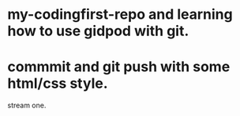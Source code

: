 # my-codingfirst-repo and learning how to use gidpod with git. 
# commmit and git push with some html/css style. 
stream one.
